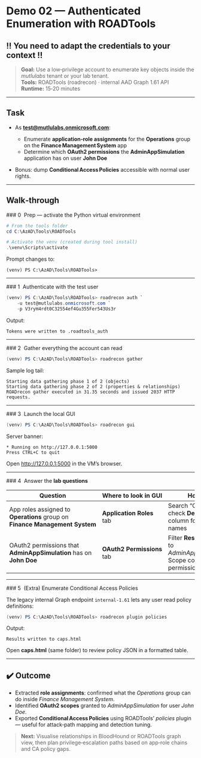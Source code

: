 # Demo 02 — Authenticated Enumeration with **ROADTools**

## !! You need to adapt the credentials to your context !!

> **Goal:** Use a low‑privilege account to enumerate key objects inside the *mutlulabs* tenant or your lab tenant.  
> **Tools:** ROADTools (roadrecon) · internal AAD Graph 1.61 API  
> **Runtime:** 15‑20 minutes  

---

## Task

* As **test@mutlulabs.onmicrosoft.com**:  
  * Enumerate **application‑role assignments** for the **Operations** group on the **Finance Management System** app  
  * Determine which **OAuth2 permissions** the **AdminAppSimulation** application has on user **John Doe**  

* Bonus: dump **Conditional Access Policies** accessible with normal user rights.  

---

## Walk‑through

### 0  Prep — activate the Python virtual environment

```powershell
# From the tools folder
cd C:\AzAD\Tools\ROADTools

# Activate the venv (created during tool install)
.\venv\Scripts\activate
```

Prompt changes to:

~~~
(venv) PS C:\AzAD\Tools\ROADTools>
~~~

---

### 1  Authenticate with the test user

```powershell
(venv) PS C:\AzAD\Tools\ROADTools> roadrecon auth `
    -u test@mutlulabs.onmicrosoft.com `
    -p V3ryH4rdt0C32554ef4Gu355Fer543Us3r
```

Output:

~~~
Tokens were written to .roadtools_auth
~~~

---

### 2  Gather everything the account can read

```powershell
(venv) PS C:\AzAD\Tools\ROADTools> roadrecon gather
```

Sample log tail:

~~~
Starting data gathering phase 1 of 2 (objects)
Starting data gathering phase 2 of 2 (properties & relationships)
ROADrecon gather executed in 31.35 seconds and issued 2037 HTTP requests.
~~~

---

### 3  Launch the local GUI

```powershell
(venv) PS C:\AzAD\Tools\ROADTools> roadrecon gui
```

Server banner:

~~~
* Running on http://127.0.0.1:5000
Press CTRL+C to quit
~~~

Open <http://127.0.0.1:5000> in the VM’s browser.

---

### 4  Answer the **lab questions**

| Question | Where to look in GUI | How‑to |
|----------|---------------------|--------|
| App roles assigned to **Operations** group on **Finance Management System** | **Application Roles** tab | Search “Operations”; check **Description** column for role names |
| OAuth2 permissions that **AdminAppSimulation** has on **John Doe** | **OAuth2 Permissions** tab | Filter **Resource/App** to *AdminAppSimulation*; Scope column lists permissions |

---

### 5  (Extra) Enumerate Conditional Access Policies

The legacy internal Graph endpoint `internal-1.61` lets any user read policy definitions:

```powershell
(venv) PS C:\AzAD\Tools\ROADTools> roadrecon plugin policies
```

Output:

~~~
Results written to caps.html
~~~

Open **caps.html** (same folder) to review policy JSON in a formatted table.

---

## ✔️ Outcome

* Extracted **role assignments**: confirmed what the *Operations* group can do inside *Finance Management System*.  
* Identified **OAuth2 scopes** granted to *AdminAppSimulation* for user *John Doe*.  
* Exported **Conditional Access Policies** using ROADTools’ *policies* plugin — useful for attack‑path mapping and detection tuning.  

> **Next:** Visualise relationships in BloodHound or ROADTools graph view, then plan privilege‑escalation paths based on app‑role chains and CA policy gaps.
